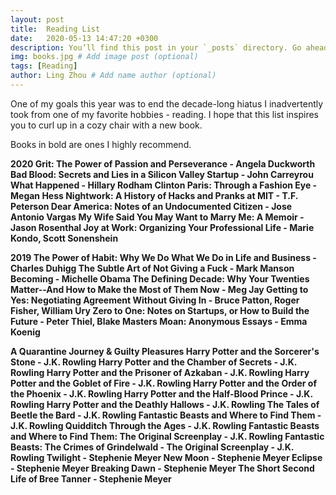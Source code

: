 ```yaml
---
layout: post
title:  Reading List
date:   2020-05-13 14:47:20 +0300
description: You’ll find this post in your `_posts` directory. Go ahead and edit it and re-build the site to see your changes. # Add post description (optional)
img: books.jpg # Add image post (optional)
tags: [Reading]
author: Ling Zhou # Add name author (optional)
---
```

One of my goals this year was to end the decade-long hiatus I inadvertently took from one of my favorite hobbies - reading. I hope that this list inspires you to curl up in a cozy chair with a new book.

Books in bold are ones I highly recommend.


<b>2020<b>
Grit: The Power of Passion and Perseverance - Angela Duckworth
<b>Bad Blood: Secrets and Lies in a Silicon Valley Startup - John Carreyrou<b>
What Happened - Hillary Rodham Clinton
Paris: Through a Fashion Eye - Megan Hess
Nightwork: A History of Hacks and Pranks at MIT - T.F. Peterson
Dear America: Notes of an Undocumented Citizen - Jose Antonio Vargas
My Wife Said You May Want to Marry Me: A Memoir - Jason Rosenthal
Joy at Work: Organizing Your Professional Life - Marie Kondo, Scott Sonenshein


<b>2019<b>
The Power of Habit: Why We Do What We Do in Life and Business - Charles Duhigg
The Subtle Art of Not Giving a Fuck - Mark Manson
<b>Becoming - Michelle Obama<b>
The Defining Decade: Why Your Twenties Matter--And How to Make the Most of Them Now - Meg Jay
Getting to Yes: Negotiating Agreement Without Giving In - Bruce Patton, Roger Fisher, William Ury
Zero to One: Notes on Startups, or How to Build the Future - Peter Thiel, Blake Masters
Moan: Anonymous Essays - Emma Koenig


<b>A Quarantine Journey & Guilty Pleasures<b>
Harry Potter and the Sorcerer's Stone - J.K. Rowling
Harry Potter and the Chamber of Secrets - J.K. Rowling
Harry Potter and the Prisoner of Azkaban - J.K. Rowling
Harry Potter and the Goblet of Fire - J.K. Rowling
Harry Potter and the Order of the Phoenix - J.K. Rowling
<b>Harry Potter and the Half-Blood Prince - J.K. Rowling<b>
Harry Potter and the Deathly Hallows - J.K. Rowling
The Tales of Beetle the Bard - J.K. Rowling
Fantastic Beasts and Where to Find Them - J.K. Rowling
Quidditch Through the Ages - J.K. Rowling
Fantastic Beasts and Where to Find Them: The Original Screenplay - J.K. Rowling
Fantastic Beasts: The Crimes of Grindelwald - The Original Screenplay - J.K. Rowling
Twilight - Stephenie Meyer
New Moon - Stephenie Meyer
<b>Eclipse - Stephenie Meyer<b>
Breaking Dawn - Stephenie Meyer
The Short Second Life of Bree Tanner - Stephenie Meyer
